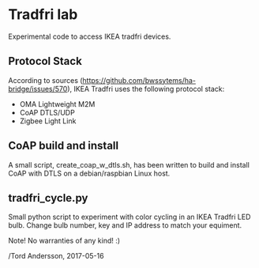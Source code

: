 Tradfri lab
===========

Experimental code to access IKEA tradfri devices.

Protocol Stack
--------------
According to sources (https://github.com/bwssytems/ha-bridge/issues/570), 
IKEA Tradfri uses the following protocol stack:

* OMA Lightweight M2M
* CoAP DTLS/UDP
* Zigbee Light Link 

CoAP build and install
----------------------
A small script, create_coap_w_dtls.sh, has been written to build and install CoAP with DTLS on a debian/raspbian Linux host.

tradfri_cycle.py
----------------
Small python script to experiment with color cycling in an IKEA Tradfri LED bulb.
Change bulb number, key and IP address to match your equiment.

Note! No warranties of any kind! :)

/Tord Andersson, 2017-05-16
 
